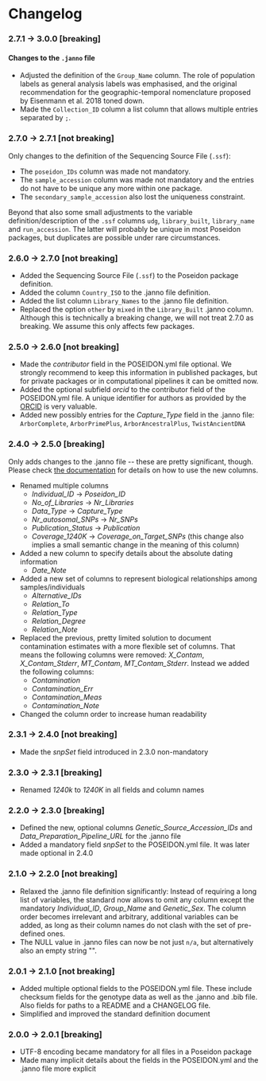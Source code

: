 # Changelog

### 2.7.1 -> 3.0.0 [breaking]

#### Changes to the `.janno` file

- Adjusted the definition of the `Group_Name` column. The role of population labels as general analysis labels was emphasised, and the original recommendation for the geographic-temporal nomenclature proposed by Eisenmann et al. 2018 toned down.
- Made the `Collection_ID` column a list column that allows multiple entries separated by `;`.

### 2.7.0 -> 2.7.1 [not breaking]

Only changes to the definition of the Sequencing Source File (`.ssf`):

- The `poseidon_IDs` column was made not mandatory.
- The `sample_accession` column was made not mandatory and the entries do not have to be unique any more within one package.
- The `secondary_sample_accession` also lost the uniqueness constraint.

Beyond that also some small adjustments to the variable definition/description of the `.ssf` columns `udg`, `library_built`, `library_name` and `run_accession`. The latter will probably be unique in most Poseidon packages, but duplicates are possible under rare circumstances.

### 2.6.0 -> 2.7.0 [not breaking]

- Added the Sequencing Source File (`.ssf`) to the Poseidon package definition.
- Added the column `Country_ISO` to the .janno file definition.
- Added the list column `Library_Names` to the .janno file definition.
- Replaced the option `other` by `mixed` in the `Library_Built` .janno column. Although this is technically a breaking change, we will not treat 2.7.0 as breaking. We assume this only affects few packages.

### 2.5.0 -> 2.6.0 [not breaking]

- Made the *contributor* field in the POSEIDON.yml file optional. We strongly recommend to keep this information in published packages, but for private packages or in computational pipelines it can be omitted now.
- Added the optional subfield *orcid* to the contributor field of the POSEIDON.yml file. A unique identifier for authors as provided by the [ORCID](https://info.orcid.org/what-is-orcid) is very valuable.
- Added new possibly entries for the *Capture_Type* field in the .janno file: `ArborComplete`, `ArborPrimePlus`, `ArborAncestralPlus`, `TwistAncientDNA`

### 2.4.0 -> 2.5.0 [breaking]

Only adds changes to the .janno file -- these are pretty significant, though. Please check [the documentation](janno_details.md) for details on how to use the new columns.

- Renamed multiple columns
  - *Individual_ID* -> *Poseidon_ID*
  - *No_of_Libraries* -> *Nr_Libraries*
  - *Data_Type* -> *Capture_Type*
  - *Nr_autosomal_SNPs* -> *Nr_SNPs*
  - *Publication_Status* -> *Publication*
  - *Coverage_1240K* -> *Coverage_on_Target_SNPs* (this change also implies a small semantic change in the meaning of this column)
- Added a new column to specify details about the absolute dating information
  - *Date_Note*
- Added a new set of columns to represent biological relationships among samples/individuals
  - *Alternative_IDs*
  - *Relation_To*
  - *Relation_Type*
  - *Relation_Degree*
  - *Relation_Note*
- Replaced the previous, pretty limited solution to document contamination estimates with a more flexible set of columns. That means the following columns were removed: *X_Contam*, *X_Contam_Stderr*, *MT_Contam*, *MT_Contam_Stderr*. Instead we added the following columns:
  - *Contamination*
  - *Contamination_Err*
  - *Contamination_Meas*
  - *Contamination_Note*
- Changed the column order to increase human readability

### 2.3.1 -> 2.4.0 [not breaking]

- Made the *snpSet* field introduced in 2.3.0 non-mandatory

### 2.3.0 -> 2.3.1 [breaking]

- Renamed *1240k* to *1240K* in all fields and column names

### 2.2.0 -> 2.3.0 [breaking]

- Defined the new, optional columns *Genetic_Source_Accession_IDs* and *Data_Preparation_Pipeline_URL* for the .janno file
- Added a mandatory field *snpSet* to the POSEIDON.yml file. It was later made optional in 2.4.0

### 2.1.0 -> 2.2.0 [not breaking]

- Relaxed the .janno file definition significantly: Instead of requiring a long list of variables, the standard now allows to omit any column except the mandatory *Individual_ID*, *Group_Name* and *Genetic_Sex*. The column order becomes irrelevant and arbitrary, additional variables can be added, as long as their column names do not clash with the set of pre-defined ones.
- The NULL value in .janno files can now be not just `n/a`, but alternatively also an empty string "".

### 2.0.1 -> 2.1.0 [not breaking]

- Added multiple optional fields to the POSEIDON.yml file. These include checksum fields for the genotype data as well as the .janno and .bib file. Also fields for paths to a README and a CHANGELOG file.
- Simplified and improved the standard definition document

### 2.0.0 -> 2.0.1 [breaking]

- UTF-8 encoding became mandatory for all files in a Poseidon package
- Made many implicit details about the fields in the POSEIDON.yml and the .janno file more explicit


